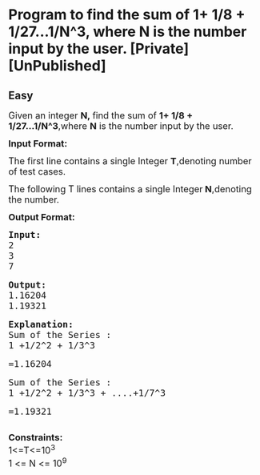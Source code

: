 # Program to find the sum of 1+ 1/8 + 1/27...1/N^3, where N is the number input by the user. [Private][UnPublished]
## Easy 
<div class="problem-statement">
                <p></p><p><span style="font-size:18px">Given an integer <strong>N,&nbsp;</strong>find the sum of <strong>1+ 1/8 + 1/27...1/N^3</strong>,where <strong>N</strong> is the number input by the user.</span></p>

<p><span style="font-size:18px"><strong>Input Format:</strong></span></p>

<p><span style="font-size:18px">The first line contains a single Integer&nbsp;<strong>T</strong>,denoting number of test cases.</span></p>

<p><span style="font-size:18px">The following T lines contains a single Integer<strong>&nbsp;N</strong>,denoting the number.</span></p>

<p><span style="font-size:18px"><strong>Output Format:</strong></span></p>

<pre><span style="font-size:18px"><strong>Input:</strong></span>
<span style="font-size:18px">2</span>
<span style="font-size:18px">3
7
</span>
<span style="font-size:18px"><strong>Output:</strong></span>
<span style="font-size:18px">1.16204
1.19321</span>

<strong><span style="font-size:18px">Explanation:</span></strong>
<span style="font-size:18px">Sum of the Series :
1 +1/2^2 + 1/3^3</span>

<span style="font-size:18px">=1.16204</span>

<span style="font-size:18px">Sum of the Series :
1 +1/2^2 + 1/3^3 + ....+1/7^3</span>

<span style="font-size:18px">=1.19321</span></pre>

<p><br>
<span style="font-size:18px"><strong>Constraints:</strong><br>
1&lt;=T&lt;=10<sup>3</sup><br>
1 &lt;= N &lt;= 10<sup>9</sup></span><br>
&nbsp;</p>

<p>&nbsp;</p>
 <p></p>
            </div>